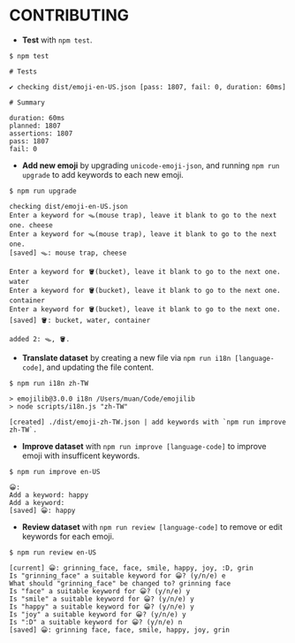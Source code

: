 # CONTRIBUTING

- **Test** with `npm test`.

```
$ npm test

# Tests

✔ checking dist/emoji-en-US.json [pass: 1807, fail: 0, duration: 60ms]

# Summary

duration: 60ms
planned: 1807
assertions: 1807
pass: 1807
fail: 0
```

- **Add new emoji** by upgrading `unicode-emoji-json`, and running `npm run upgrade` to add keywords to each new emoji.

```
$ npm run upgrade

checking dist/emoji-en-US.json
Enter a keyword for 🪤(mouse trap), leave it blank to go to the next one. cheese
Enter a keyword for 🪤(mouse trap), leave it blank to go to the next one. 
[saved] 🪤: mouse trap, cheese

Enter a keyword for 🪣(bucket), leave it blank to go to the next one. water
Enter a keyword for 🪣(bucket), leave it blank to go to the next one. container
Enter a keyword for 🪣(bucket), leave it blank to go to the next one. 
[saved] 🪣: bucket, water, container

added 2: 🪤, 🪣.
```

- **Translate dataset** by creating a new file via `npm run i18n [language-code]`, and updating the file content.

```
$ npm run i18n zh-TW      

> emojilib@3.0.0 i18n /Users/muan/Code/emojilib
> node scripts/i18n.js "zh-TW"

[created] ./dist/emoji-zh-TW.json | add keywords with `npm run improve zh-TW`.
```

- **Improve dataset** with `npm run improve [language-code]` to improve emoji with insufficent keywords.

```
$ npm run improve en-US

😀: 
Add a keyword: happy
Add a keyword: 
[saved] 😀: happy
```

- **Review dataset** with `npm run review [language-code]` to remove or edit keywords for each emoji.

```
$ npm run review en-US

[current] 😀: grinning_face, face, smile, happy, joy, :D, grin
Is "grinning_face" a suitable keyword for 😀? (y/n/e) e
What should "grinning_face" be changed to? grinning face
Is "face" a suitable keyword for 😀? (y/n/e) y
Is "smile" a suitable keyword for 😀? (y/n/e) y
Is "happy" a suitable keyword for 😀? (y/n/e) y
Is "joy" a suitable keyword for 😀? (y/n/e) y
Is ":D" a suitable keyword for 😀? (y/n/e) n
[saved] 😀: grinning face, face, smile, happy, joy, grin
```